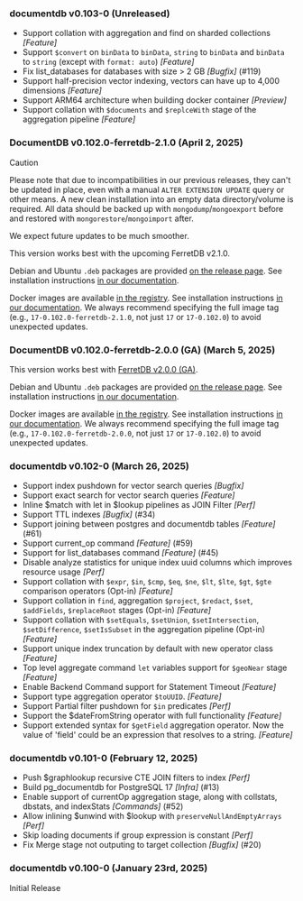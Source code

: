 ### documentdb v0.103-0 (Unreleased) ###
* Support collation with aggregation and find on sharded collections *[Feature]*
* Support `$convert` on `binData` to `binData`, `string` to `binData` and `binData` to `string` (except with `format: auto`) *[Feature]*
* Fix list_databases for databases with size > 2 GB *[Bugfix]* (#119)
* Support half-precision vector indexing, vectors can have up to 4,000 dimensions *[Feature]*
* Support ARM64 architecture when building docker container *[Preview]*
* Support collation with `$documents` and `$replceWith` stage of the aggregation pipeline *[Feature]*

### DocumentDB v0.102.0-ferretdb-2.1.0 (April 2, 2025) ###

> [!CAUTION]
> Please note that due to incompatibilities in our previous releases, they can't be updated in place,
> even with a manual `ALTER EXTENSION UPDATE` query or other means.
> A new clean installation into an empty data directory/volume is required.
> All data should be backed up with `mongodump`/`mongoexport` before
> and restored with `mongorestore`/`mongoimport` after.
>
> We expect future updates to be much smoother.

This version works best with the upcoming FerretDB v2.1.0.

Debian and Ubuntu `.deb` packages are provided [on the release page](https://github.com/FerretDB/documentdb/releases/tag/v0.102.0-ferretdb-2.1.0).
See installation instructions [in our documentation](https://docs.ferretdb.io/installation/documentdb/deb/).

Docker images are available [in the registry](https://github.com/FerretDB/documentdb/pkgs/container/postgres-documentdb).
See installation instructions [in our documentation](https://docs.ferretdb.io/installation/documentdb/docker/).
We always recommend specifying the full image tag (e.g., `17-0.102.0-ferretdb-2.1.0`, not just `17` or `17-0.102.0`) to avoid unexpected updates.

### DocumentDB v0.102.0-ferretdb-2.0.0 (GA) (March 5, 2025) ###

This version works best with [FerretDB v2.0.0 (GA)](https://github.com/FerretDB/FerretDB/releases/tag/v2.0.0).

Debian and Ubuntu `.deb` packages are provided [on the release page](https://github.com/FerretDB/documentdb/releases/tag/v0.102.0-ferretdb-2.0.0).
See installation instructions [in our documentation](https://docs.ferretdb.io/installation/documentdb/deb/).

Docker images are available [in the registry](https://github.com/FerretDB/documentdb/pkgs/container/postgres-documentdb).
See installation instructions [in our documentation](https://docs.ferretdb.io/installation/documentdb/docker/).
We always recommend specifying the full image tag (e.g., `17-0.102.0-ferretdb-2.0.0`, not just `17` or `17-0.102.0`) to avoid unexpected updates.

### documentdb v0.102-0 (March 26, 2025) ###
* Support index pushdown for vector search queries *[Bugfix]*
* Support exact search for vector search queries *[Feature]*
* Inline $match with let in $lookup pipelines as JOIN Filter *[Perf]*
* Support TTL indexes *[Bugfix]* (#34)
* Support joining between postgres and documentdb tables *[Feature]* (#61)
* Support current_op command *[Feature]* (#59)
* Support for list_databases command *[Feature]* (#45)
* Disable analyze statistics for unique index uuid columns which improves resource usage *[Perf]*
* Support collation with `$expr`, `$in`, `$cmp`, `$eq`, `$ne`, `$lt`, `$lte`, `$gt`, `$gte` comparison operators (Opt-in) *[Feature]*
* Support collation in `find`, aggregation `$project`, `$redact`, `$set`, `$addFields`, `$replaceRoot` stages (Opt-in) *[Feature]*
* Support collation with `$setEquals`, `$setUnion`, `$setIntersection`, `$setDifference`, `$setIsSubset` in the aggregation pipeline (Opt-in) *[Feature]*
* Support unique index truncation by default with new operator class *[Feature]*
* Top level aggregate command `let` variables support for `$geoNear` stage *[Feature]*
* Enable Backend Command support for Statement Timeout *[Feature]*
* Support type aggregation operator `$toUUID`. *[Feature]*
* Support Partial filter pushdown for `$in` predicates *[Perf]*
* Support the $dateFromString operator with full functionality *[Feature]*
* Support extended syntax for `$getField` aggregation operator. Now the value of 'field' could be an expression that resolves to a string. *[Feature]*

### documentdb v0.101-0 (February 12, 2025) ###
* Push $graphlookup recursive CTE JOIN filters to index *[Perf]*
* Build pg_documentdb for PostgreSQL 17 *[Infra]* (#13)
* Enable support of currentOp aggregation stage, along with collstats, dbstats, and indexStats *[Commands]* (#52)
* Allow inlining $unwind with $lookup with `preserveNullAndEmptyArrays` *[Perf]*
* Skip loading documents if group expression is constant *[Perf]*
* Fix Merge stage not outputing to target collection *[Bugfix]* (#20)

### documentdb v0.100-0 (January 23rd, 2025) ###
Initial Release
